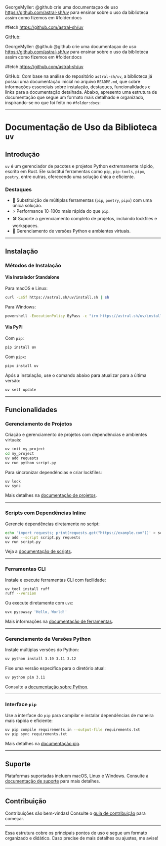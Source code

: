 GeorgeMyller: @github   crie uma documentaçao de uso  https://github.com/astral-sh/uv  para ensinar sobre o uso da biblioteca  assim como fizemos em #folder:docs 


#fetch https://github.com/astral-sh/uv 


GitHub: 

GeorgeMyller: @github @github crie uma documentaçao de uso https://github.com/astral-sh/uv para ensinar sobre o uso da biblioteca assim como fizemos em #folder:docs

#fetch https://github.com/astral-sh/uv

GitHub: Com base na análise do repositório `astral-sh/uv`, a biblioteca já possui uma documentação inicial no arquivo `README.md`, que cobre informações essenciais sobre instalação, destaques, funcionalidades e links para a documentação detalhada. Abaixo, apresento uma estrutura de documentação que segue um formato mais detalhado e organizado, inspirando-se no que foi feito no `#folder:docs`:

---

# Documentação de Uso da Biblioteca `uv`

## Introdução

`uv` é um gerenciador de pacotes e projetos Python extremamente rápido, escrito em Rust. Ele substitui ferramentas como `pip`, `pip-tools`, `pipx`, `poetry`, entre outras, oferecendo uma solução única e eficiente.

### Destaques

- 🚀 Substituição de múltiplas ferramentas (`pip`, `poetry`, `pipx`) com uma única solução.
- ⚡ Performance 10-100x mais rápida do que `pip`.
- 🛠️ Suporte a gerenciamento completo de projetos, incluindo lockfiles e workspaces.
- 🐍 Gerenciamento de versões Python e ambientes virtuais.

---

## Instalação

### Métodos de Instalação

#### Via Instalador Standalone
Para macOS e Linux:
```bash
curl -LsSf https://astral.sh/uv/install.sh | sh
```

Para Windows:
```bash
powershell -ExecutionPolicy ByPass -c "irm https://astral.sh/uv/install.ps1 | iex"
```

#### Via PyPI
Com `pip`:
```bash
pip install uv
```

Com `pipx`:
```bash
pipx install uv
```

Após a instalação, use o comando abaixo para atualizar para a última versão:
```bash
uv self update
```

---

## Funcionalidades

### Gerenciamento de Projetos

Criação e gerenciamento de projetos com dependências e ambientes virtuais:
```bash
uv init my_project
cd my_project
uv add requests
uv run python script.py
```

Para sincronizar dependências e criar lockfiles:
```bash
uv lock
uv sync
```

Mais detalhes na [documentação de projetos](https://docs.astral.sh/uv/guides/projects/).

---

### Scripts com Dependências Inline

Gerencie dependências diretamente no script:
```bash
echo 'import requests; print(requests.get("https://example.com"))' > script.py
uv add --script script.py requests
uv run script.py
```

Veja a [documentação de scripts](https://docs.astral.sh/uv/guides/scripts/).

---

### Ferramentas CLI

Instale e execute ferramentas CLI com facilidade:
```bash
uv tool install ruff
ruff --version
```

Ou execute diretamente com `uvx`:
```bash
uvx pycowsay 'Hello, World!'
```

Mais informações na [documentação de ferramentas](https://docs.astral.sh/uv/guides/tools/).

---

### Gerenciamento de Versões Python

Instale múltiplas versões do Python:
```bash
uv python install 3.10 3.11 3.12
```

Fixe uma versão específica para o diretório atual:
```bash
uv python pin 3.11
```

Consulte a [documentação sobre Python](https://docs.astral.sh/uv/guides/install-python/).

---

### Interface `pip`

Use a interface do `pip` para compilar e instalar dependências de maneira mais rápida e eficiente:
```bash
uv pip compile requirements.in --output-file requirements.txt
uv pip sync requirements.txt
```

Mais detalhes na [documentação pip](https://docs.astral.sh/uv/pip/index/).

---

## Suporte

Plataformas suportadas incluem macOS, Linux e Windows. Consulte a [documentação de suporte](https://docs.astral.sh/uv/reference/platforms/) para mais detalhes.

---

## Contribuição

Contribuições são bem-vindas! Consulte o [guia de contribuição](https://github.com/astral-sh/uv/blob/main/CONTRIBUTING.md) para começar.

---

Essa estrutura cobre os principais pontos de uso e segue um formato organizado e didático. Caso precise de mais detalhes ou ajustes, me avise!